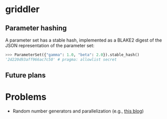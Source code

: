 # griddler

## Parameter hashing

A parameter set has a stable hash, implemented as a BLAKE2 digest of the JSON representation of the parameter set:
```python
>>> ParameterSet({"gamma": 1.0, "beta": 2.0}).stable_hash()
'2d220d93aff966ac7c50' # pragma: allowlist secret
```

## Future plans

# Problems

- Random number generators and parallelization (e.g., [this blog](https://albertcthomas.github.io/good-practices-random-number-generators/))
